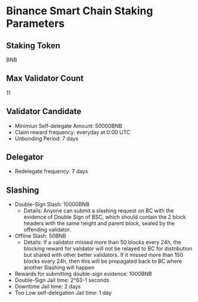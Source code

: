 # Binance Smart Chain Staking Parameters

## Staking Token

BNB

## Max Validator Count

11


## Validator Candidate

* Minimiun Self-delegate Amount: 50000BNB
* Claim reward frequency: everyday at 0:00 UTC
* Unbonding Period: 7 days

## Delegator

* Redelegate frequency: 7 days

## Slashing

* Double-Sign Slash: 10000BNB
    * Details: Anyone can submit a slashing request on BC with the evidence of Double Sign of BSC, which should contain the 2 block headers with the same height and parent block, sealed by the offending validator.
* Offline Slash: 50BNB
    * Details: If a validator missed more than 50 blocks every 24h, the blocking reward for validator will not be relayed to BC for distribution but shared with other better validators. If it missed more than 150 blocks every 24h, then this will be propagated back to BC where another Slashing will happen
* Rewards for submitting double-sign evidence: 1000BNB
* Double-Sign Jail time: 2^63-1 seconds
* Downtime Jail time: 2 days
* Too Low self-delegation Jail time: 1 day



